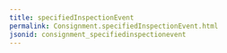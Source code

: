```yaml
---
title: specifiedInspectionEvent
permalink: Consignment.specifiedInspectionEvent.html
jsonid: consignment_specifiedinspectionevent
---
```

